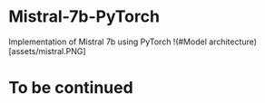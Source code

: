 # Mistral-7b-PyTorch
Implementation of Mistral 7b using PyTorch
!(#Model architecture)[assets/mistral.PNG]
# To be continued
